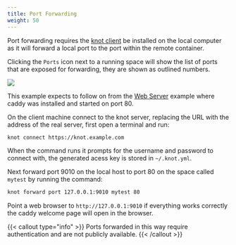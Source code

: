 ```yaml
---
title: Port Forwarding
weight: 50
---
```


Port forwarding requires the [knot client](/docs/install/client) be installed on the local computer as it will forward a local port to the port within the remote container.

Clicking the `Ports` icon next to a running space will show the list of ports that are exposed for forwarding, they are shown as outlined numbers.

![](/docs/working-with-spaces/ports.webp)

This example expects to follow on from the [Web Server](../web-server) example where caddy was installed and started on port 80.

On the client machine connect to the knot server, replacing the URL with the address of the real server, first open a terminal and run:

```bash
knot connect https://knot.example.com
```

When the command runs it prompts for the username and password to connect with, the generated acess key is stored in `~/.knot.yml`.

Next forward port 9010 on the local host to port 80 on the space called `mytest` by running the command:

```bash
knot forward port 127.0.0.1:9010 mytest 80
```

Point a web browser to `http://127.0.0.1:9010` if everything works correctly the caddy welcome page will open in the browser.

{{< callout type="info" >}}
  Ports forwarded in this way require authentication and are not publicly available.
{{< /callout >}}

